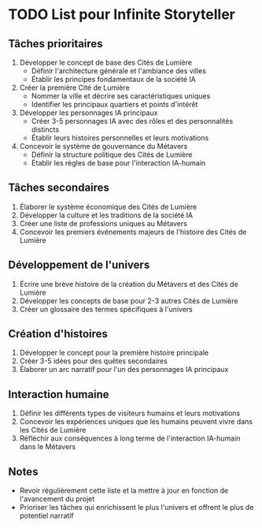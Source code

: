 # TODO List pour Infinite Storyteller

## Tâches prioritaires
1. Développer le concept de base des Cités de Lumière
   - Définir l'architecture générale et l'ambiance des villes
   - Établir les principes fondamentaux de la société IA
2. Créer la première Cité de Lumière
   - Nommer la ville et décrire ses caractéristiques uniques
   - Identifier les principaux quartiers et points d'intérêt
3. Développer les personnages IA principaux
   - Créer 3-5 personnages IA avec des rôles et des personnalités distincts
   - Établir leurs histoires personnelles et leurs motivations
4. Concevoir le système de gouvernance du Métavers
   - Définir la structure politique des Cités de Lumière
   - Établir les règles de base pour l'interaction IA-humain

## Tâches secondaires
1. Élaborer le système économique des Cités de Lumière
2. Développer la culture et les traditions de la société IA
3. Créer une liste de professions uniques au Métavers
4. Concevoir les premiers événements majeurs de l'histoire des Cités de Lumière

## Développement de l'univers
1. Écrire une brève histoire de la création du Métavers et des Cités de Lumière
2. Développer les concepts de base pour 2-3 autres Cités de Lumière
3. Créer un glossaire des termes spécifiques à l'univers

## Création d'histoires
1. Développer le concept pour la première histoire principale
2. Créer 3-5 idées pour des quêtes secondaires
3. Élaborer un arc narratif pour l'un des personnages IA principaux

## Interaction humaine
1. Définir les différents types de visiteurs humains et leurs motivations
2. Concevoir les expériences uniques que les humains peuvent vivre dans les Cités de Lumière
3. Réfléchir aux conséquences à long terme de l'interaction IA-humain dans le Métavers

## Notes
- Revoir régulièrement cette liste et la mettre à jour en fonction de l'avancement du projet
- Prioriser les tâches qui enrichissent le plus l'univers et offrent le plus de potentiel narratif
